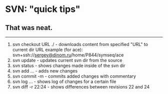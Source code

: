 # SVN: "quick tips"
## That was neat.
***

1. svn checkout URL ./ - downloads content from specified "URL" to current dir
   URL example (for ace): svn+ssh://sergey@dinom.ru/home/P844/symseq/ace
2. svn update - updates current svn dir from the source
3. svn status - shows changes made inside of the svn dir
4. svn add ... - adds new changes
5. svn commit -m - commits added changes with commentary
6. svn log ... - shows log of changes for a certain file
7. svn diff -r 22:24 - shows differences between revisions 22 and 24